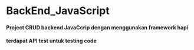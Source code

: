 # BackEnd_JavaScript

#### Project CRUD backend JavaCcrip dengan menggunakan framework hapi

#### terdapat API test untuk testing code

